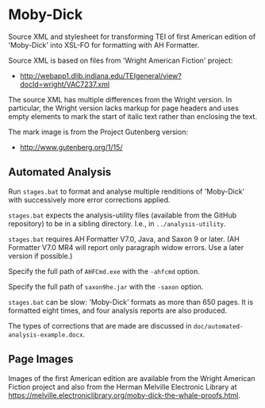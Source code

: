 # Moby-Dick

Source XML and stylesheet for transforming TEI of first American edition of 'Moby-Dick' into XSL-FO for formatting with AH Formatter.

Source XML is based on files from 'Wright American Fiction' project:

- http://webapp1.dlib.indiana.edu/TEIgeneral/view?docId=wright/VAC7237.xml

The source XML has multiple differences from the Wright version. In particular, the Wright version lacks markup for page headers and uses empty elements to mark the start of italic text rather than enclosing the text.

The mark image is from the Project Gutenberg version:

- http://www.gutenberg.org/1/15/

## Automated Analysis

Run `stages.bat` to format and analyse multiple renditions of 'Moby-Dick' with successively more error corrections applied.

`stages.bat` expects the analysis-utility files (available from the GitHub repository) to be in a sibling directory. I.e., in `../analysis-utility`.

`stages.bat` requires AH Formatter V7.0, Java, and Saxon 9 or later.  (AH Formatter V7.0 MR4 will report only paragraph widow errors. Use a later version if possible.)

Specify the full path of `AHFCmd.exe` with the `-ahfcmd` option.

Specify the full path of `saxon9he.jar` with the `-saxon` option.

`stages.bat` can be slow: 'Moby-Dick' formats as more than 650 pages. It is formatted eight times, and four analysis reports are also produced.

The types of corrections that are made are discussed in `doc/automated-analysis-example.docx`.

## Page Images

Images of the first American edition are available from the Wright American Fiction project and also from the Herman Melville Electronic Library at https://melville.electroniclibrary.org/moby-dick-the-whale-proofs.html.
